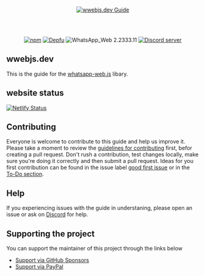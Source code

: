 <div align="center">
    <br />
    <p>
        <a href="https://wwebjs.dev"><img src="assets/banner_green.png" title="wwebjs.dev Guide" alt="wwebjs.dev Guide" /></a>
    </p>
    <br />
    <br />
    <p>
		<a href="https://www.npmjs.com/package/whatsapp-web.js"><img src="https://img.shields.io/npm/v/whatsapp-web.js.svg" alt="npm" /></a>
        <a href="https://depfu.com/github/pedroslopez/whatsapp-web.js?project_id=9765"><img src="https://badges.depfu.com/badges/4a65a0de96ece65fdf39e294e0c8dcba/overview.svg" alt="Depfu" /></a>
        <img src="https://img.shields.io/badge/WhatsApp_Web-2.2333.11-brightgreen.svg" alt="WhatsApp_Web 2.2333.11" />
        <a href="https://discord.gg/H7DqQs4"><img src="https://img.shields.io/discord/698610475432411196.svg?logo=discord" alt="Discord server" /></a>
	</p>
</div>

## wwebjs.dev

This is the guide for the [whatsapp-web.js](https://github.com/pedroslopez/whatsapp-web.js) libary.

## website status

[![Netlify Status](https://api.netlify.com/api/v1/badges/d626778e-5786-4a34-a07d-69eda65c2430/deploy-status)](https://app.netlify.com/sites/wwebjs/deploys)

## Contributing

Everyone is welcome to contribute to this guide and help us improve it. Please take a moment to review the [guidelines for contributing][contributing] first, befor creating a pull request. Don't rush a contribution, test changes locally, make sure you're doing it correctly and then submit a pull request. Ideas for you first contribution can be found in the issue label [good first issue][good-first-issue] or in the [To-Do section][todo].

## Help

If you experiencing issues with the guide in understaning, please open an issue or ask on [Discord](https://discord.gg/H7DqQs4) for help.

## Supporting the project

You can support the maintainer of this project through the links below

- [Support via GitHub Sponsors](https://github.com/sponsors/pedroslopez)
- [Support via PayPal](https://www.paypal.me/psla/)

[contributing]: https://github.com/wwebjs/wwebjs.dev/tree/candy/.github/CONTRIBUTING.md
[good-first-issue]: https://github.com/wwebjs/wwebjs.dev/contribute
[todo]: https://github.com/wwebjs/wwebjs.dev/projects/1
